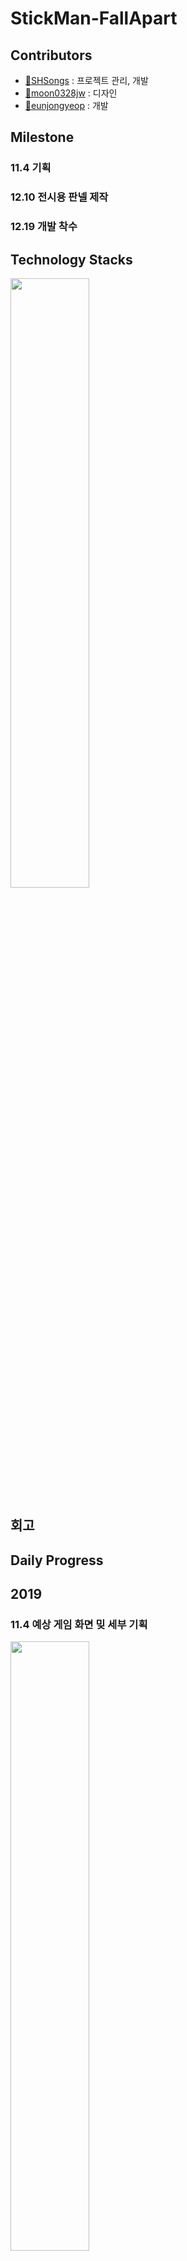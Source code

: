 # StickMan-FallApart


## Contributors

- [🔗SHSongs](https://github.com/SHSongs) : 프로젝트 관리, 개발
- [🔗moon0328jw](https://github.com/moon0328jw) : 디자인
- [🔗eunjongyeop](https://github.com/eunjongyeop) : 개발


## Milestone 

### 11.4 기획

### 12.10 전시용 판넬 제작

### 12.19 개발 착수


## Technology Stacks
<img src="https://user-images.githubusercontent.com/48788892/71762840-26821000-2f18-11ea-8523-3765e20e71ea.png" width="50%" height="50%">

## 회고 


## Daily Progress

## 2019 

### 11.4 예상 게임 화면 밎 세부 기획

<img src="https://user-images.githubusercontent.com/48788892/71762852-431e4800-2f18-11ea-9b6e-e03376a64138.png" width="50%" height="50%">


### 12.10 전시용 판넬 제작

<img src="https://user-images.githubusercontent.com/48788892/71762827-f2a6ea80-2f17-11ea-9374-3fb09cedb569.png" width="50%" height="50%">


### 12.19 스틱맨, 첫번째 맵 

<img src="https://user-images.githubusercontent.com/48788892/71763807-88944280-2f23-11ea-865e-b90eb7c425ee.png" width="40%" height="40%">
<img src="https://user-images.githubusercontent.com/48788892/71763788-52ef5980-2f23-11ea-96ba-4c56c56d0cee.png" width="50%" height="50%">

### 12.23 권총, 베리어, 두번째 맵 

<img src="https://user-images.githubusercontent.com/48788892/71764029-25f07600-2f26-11ea-9bd5-27552ed3e2fb.png" width="50%" height="50%">
<img src="https://user-images.githubusercontent.com/48788892/71764014-ea55ac00-2f25-11ea-83a0-e9ffd8bba50d.png" width="3%" height="3%">
<img src="https://user-images.githubusercontent.com/48788892/71763897-ed03d180-2f24-11ea-9b23-089939bab21c.png" width="25%" height="25%">

### 12.16 세번째 맵

<img src="https://user-images.githubusercontent.com/48788892/71763991-b5495980-2f25-11ea-8db2-df9d566204fe.png" width="50%" height="50%">

### 12.26 총 조준 추가

조이스틱으로 총구의 방향을 조절할 수 있게 만들었다.

### 12.30 대화 상자 (DIALOG), 학교 태스팅 

(사진 추가)
(사진 추가)

## 2020

### 1.2 메인 메뉴, 튜토리얼

(사진추가)
(사진추가)

### 1.3 네번째 맵
(사진 추가)

### 1.4 준비 씬 
(사진 추가)

### 1.7 발표

### 1.8 부스 운영


# 수상
